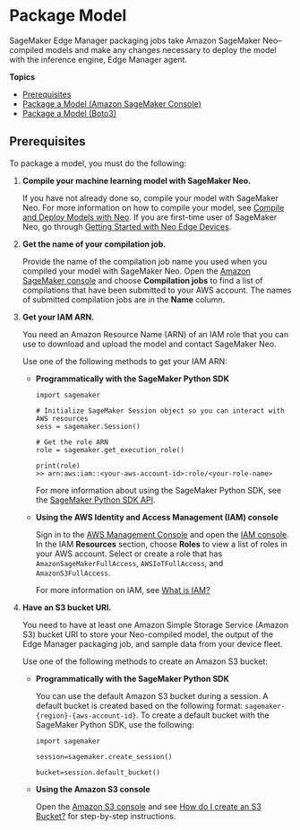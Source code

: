# Package Model<a name="edge-packaging-job"></a>

SageMaker Edge Manager packaging jobs take Amazon SageMaker Neo–compiled models and make any changes necessary to deploy the model with the inference engine, Edge Manager agent\.

**Topics**
+ [Prerequisites](#edge-packaging-job-prerequisites)
+ [Package a Model \(Amazon SageMaker Console\)](edge-packaging-job-console.md)
+ [Package a Model \(Boto3\)](edge-packaging-job-boto3.md)

## Prerequisites<a name="edge-packaging-job-prerequisites"></a>

To package a model, you must do the following:

1. **Compile your machine learning model with SageMaker Neo\.**

   If you have not already done so, compile your model with SageMaker Neo\. For more information on how to compile your model, see [Compile and Deploy Models with Neo](https://docs.aws.amazon.com/sagemaker/latest/dg/neo.html)\. If you are first\-time user of SageMaker Neo, go through [Getting Started with Neo Edge Devices](https://docs.aws.amazon.com/sagemaker/latest/dg/neo-getting-started-edge.html)\.

1. **Get the name of your compilation job\.**

   Provide the name of the compilation job name you used when you compiled your model with SageMaker Neo\. Open the [Amazon SageMaker console](https://console.aws.amazon.com/sagemaker/) and choose **Compilation jobs** to find a list of compilations that have been submitted to your AWS account\. The names of submitted compilation jobs are in the **Name** column\.

1. **Get your IAM ARN\.**

   You need an Amazon Resource Name \(ARN\) of an IAM role that you can use to download and upload the model and contact SageMaker Neo\.

   Use one of the following methods to get your IAM ARN:
   + **Programmatically with the SageMaker Python SDK**

     ```
     import sagemaker
     
     # Initialize SageMaker Session object so you can interact with AWS resources
     sess = sagemaker.Session()
     
     # Get the role ARN 
     role = sagemaker.get_execution_role()
     
     print(role)
     >> arn:aws:iam::<your-aws-account-id>:role/<your-role-name>
     ```

     For more information about using the SageMaker Python SDK, see the [SageMaker Python SDK API](https://sagemaker.readthedocs.io/en/stable/index.html)\.
   + **Using the AWS Identity and Access Management \(IAM\) console**

     Sign in to the [AWS Management Console](https://console.aws.amazon.com/sagemaker/) and open the [IAM console](https://console.aws.amazon.com/iam/)\. In the IAM **Resources** section, choose **Roles** to view a list of roles in your AWS account\. Select or create a role that has `AmazonSageMakerFullAccess`, `AWSIoTFullAccess`, and `AmazonS3FullAccess`\.

     For more information on IAM, see [What is IAM?](https://docs.aws.amazon.com/IAM/latest/UserGuide/introduction.html)

1. **Have an S3 bucket URI\.**

   You need to have at least one Amazon Simple Storage Service \(Amazon S3\) bucket URI to store your Neo\-compiled model, the output of the Edge Manager packaging job, and sample data from your device fleet\.

   Use one of the following methods to create an Amazon S3 bucket:
   + **Programmatically with the SageMaker Python SDK**

     You can use the default Amazon S3 bucket during a session\. A default bucket is created based on the following format: `sagemaker-{region}-{aws-account-id}`\. To create a default bucket with the SageMaker Python SDK, use the following:

     ```
     import sagemaker
     
     session=sagemaker.create_session()
     
     bucket=session.default_bucket()
     ```
   + **Using the Amazon S3 console**

     Open the [Amazon S3 console](https://console.aws.amazon.com/s3/) and see [How do I create an S3 Bucket?](https://docs.aws.amazon.com/AmazonS3/latest/user-guide/create-bucket.html) for step\-by\-step instructions\.